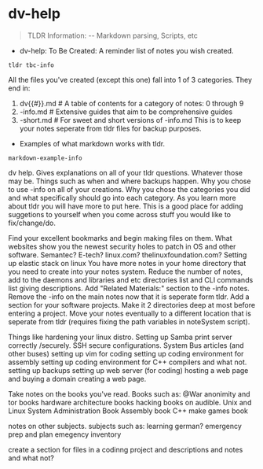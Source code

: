 # dv-help

> TLDR Information: -- Markdown parsing, Scripts, etc

- dv-help: To Be Created: A reminder list of notes you wish created.

`tldr tbc-info`

All the files you've created (except this one) fall into 1 of 3 categories. They end in:
1) dv{{#}}.md     # A table of contents for a category of notes: 0 through 9
2) -info.md       # Extensive guides that aim to be comprehensive guides
3) -short.md      # For sweet and short versions of -info.md
This is to keep your notes seperate from tldr files for backup purposes.

- Examples of what markdown works with tldr.

`markdown-example-info`






dv help. Gives explanations on all of your tldr questions. Whatever those may be. Things such as when and where backups happen. Why you chose to use -info on all of your creations. Why you chose the categories you did and what specifically should go into each category. As you learn more about tldr you will have more to put here. This is a good place for adding suggetions to yourself when you come across stuff you would like to fix/change/do.


Find your excellent bookmarks and begin making files on them. 
What websites show you the newest security holes to patch in OS and other software. Semantec? E-tech? linux.com? thelinuxfoundation.com?
Setting up elastic stack on linux
You have more notes in your home directory that you need to create into your notes system.
Reduce the number of notes, add to the daemons and libraries and etc directories list and CLI commands list giving descriptions.
Add "Related Materials:" section to the -info notes.
Remove the -info on the main notes now that it is seperate form tldr.
Add a section for your software projects. Make it 2 directories deep at most before entering a project.
Move your notes eventually to a different location that is seperate from tldr (requires fixing the path variables in noteSystem script).


Things like hardening your linux distro.
Setting up Samba print server correctly /securely.
SSH secure configurations.
System Bus articles (and other buses)
setting up vim for coding
setting up coding environment for assembly
setting up coding environment for C++ compilers and what not.
setting up backups
setting up web server (for coding)
hosting a web page and buying a domain
creating a web page.

Take notes on the books you've read.
Books such as:
@War
anonimity and tor books
hardware architecture books
hacking books on audible.
Unix and Linux System Administration Book
Assembly book
C++ make games book

notes on other subjects.
subjects such as:
learning german?
emergency prep and plan
emegency inventory

create a section for files in a codinng project and descriptions and notes and what not?

